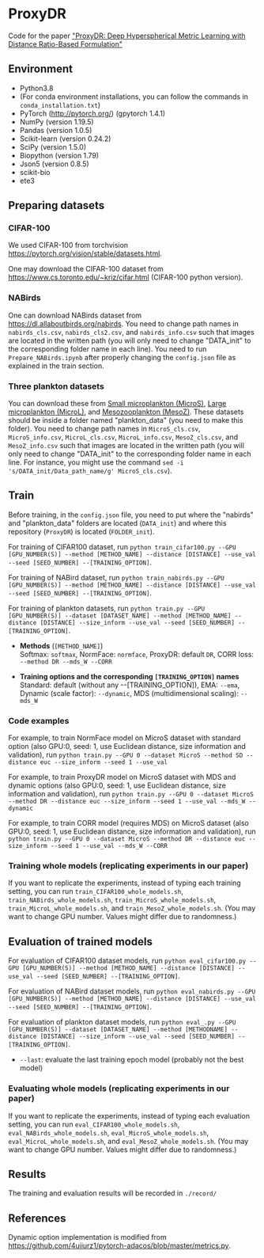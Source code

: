 # ProxyDR
Code for the paper ["ProxyDR: Deep Hyperspherical Metric Learning with Distance Ratio-Based Formulation"](https://arxiv.org/abs/2301.11065)

## Environment
 - Python3.8
 - (For conda environment installations, you can follow the commands in `conda_installation.txt`)
 - PyTorch (http://pytorch.org/) (gpytorch 1.4.1)
 - NumPy (version 1.19.5)
 - Pandas (version 1.0.5)
 - Scikit-learn (version 0.24.2)
 - SciPy (version 1.5.0)
 - Biopython (version 1.79)
 - Json5 (version 0.8.5)
 - scikit-bio
 - ete3

## Preparing datasets
### CIFAR-100
We used CIFAR-100 from torchvision https://pytorch.org/vision/stable/datasets.html.

One may download the CIFAR-100 dataset from https://www.cs.toronto.edu/~kriz/cifar.html (CIFAR-100 python version). 

### NABirds
One can download NABirds dataset from https://dl.allaboutbirds.org/nabirds. You need to change path names in `nabirds_cls.csv`, `nabirds_cls2.csv`, and `nabirds_info.csv` such that images are located in the written path (you will only need to change "DATA_init" to the corresponding folder name in each line).
You need to run `Prepare_NABirds.ipynb` after properly changing the `config.json` file as explained in the train section.

### Three plankton datasets
You can download these from [Small microplankton (MicroS)](https://doi.org/10.21335/NMDC-2102309336), [Large microplankton (MicroL)](https://doi.org/10.21335/NMDC-573815973), and [Mesozooplankton (MesoZ)](https://doi.org/10.21335/NMDC-1805578916). These datasets should be inside a folder named "plankton_data" (you need to make this folder). You need to change path names in `MicroS_cls.csv`, `MicroS_info.csv`, `MicroL_cls.csv`, `MicroL_info.csv`, `MesoZ_cls.csv`, and `MesoZ_info.csv` such that images are located in the written path (you will only need to change "DATA_init" to the corresponding folder name in each line. For instance, you might use the command `sed -i 's/DATA_init/Data_path_name/g' MicroS_cls.csv`).




## Train
Before training, in the `config.json` file, you need to put where the "nabirds" and "plankton_data" folders are located (`DATA_init`) and where this repository (`ProxyDR`) is located (`FOLDER_init`).

For training of CIFAR100 dataset, run `python train_cifar100.py --GPU [GPU_NUMBER(S)] --method [METHOD_NAME] --distance [DISTANCE] --use_val --seed [SEED_NUMBER] --[TRAINING_OPTION]`.

For training of NABird dataset, run `python train_nabirds.py --GPU [GPU_NUMBER(S)] --method [METHOD_NAME] --distance [DISTANCE] --use_val --seed [SEED_NUMBER] --[TRAINING_OPTION]`.

For training of plankton datasets, run `python train.py --GPU [GPU_NUMBER(S)] --dataset [DATASET_NAME] --method [METHOD_NAME] --distance [DISTANCE] --size_inform --use_val --seed [SEED_NUMBER] --[TRAINING_OPTION]`.

 - **Methods** (`[METHOD_NAME]`)<br>
 Softmax: `softmax`, NormFace: `normface`, ProxyDR: default `DR`, CORR loss: `--method DR --mds_W --CORR`

 - **Training options and the corresponding `[TRAINING_OPTION]` names** <br>
 Standard: default (without any --[TRAINING_OPTION]), EMA: `--ema`, Dynamic (scale factor): `--dynamic`, MDS (multidimensional scaling): `--mds_W`

### Code examples
For example, to train NormFace model on MicroS dataset with standard option (also GPU:0, seed: 1, use Euclidean distance, size information and validation), run `python train.py --GPU 0 --dataset MicroS --method SD --distance euc --size_inform --seed 1 --use_val`

For example, to train ProxyDR model on MicroS dataset with MDS and dynamic options (also GPU:0, seed: 1, use Euclidean distance, size information and validation), run `python train.py --GPU 0 --dataset MicroS --method DR --distance euc --size_inform --seed 1 --use_val --mds_W --dynamic`

For example, to train CORR model (requires MDS) on MicroS dataset  (also GPU:0, seed: 1, use Euclidean distance, size information and validation), run `python train.py --GPU 0 --dataset MicroS --method DR --distance euc --size_inform --seed 1 --use_val --mds_W --CORR`

### Training whole models (replicating experiments in our paper)
If you want to replicate the experiments, instead of typing each training setting, you can run `train_CIFAR100_whole_models.sh`, `train_NABirds_whole_models.sh`, `train_MicroS_whole_models.sh`, `train_MicroL_whole_models.sh`, and `train_MesoZ_whole_models.sh`. (You may want to change GPU number. Values might differ due to randomness.)

## Evaluation of trained models
For evaluation of CIFAR100 dataset models, run `python eval_cifar100.py --GPU [GPU_NUMBER(S)] --method [METHOD_NAME] --distance [DISTANCE] --use_val --seed [SEED_NUMBER] --[TRAINING_OPTION]`.

For evaluation of NABird dataset models, run `python eval_nabirds.py --GPU [GPU_NUMBER(S)] --method [METHOD_NAME] --distance [DISTANCE] --use_val --seed [SEED_NUMBER] --[TRAINING_OPTION]`.

For evaluation of plankton dataset models, run `python eval_.py --GPU [GPU_NUMBER(S)] --dataset [DATASET_NAME] --method [METHODNAME] --distance [DISTANCE] --size_inform --use_val --seed [SEED_NUMBER] --[TRAINING_OPTION]`.

 - `--last`: evaluate the last training epoch model (probably not the best model)

### Evaluating whole models (replicating experiments in our paper)
If you want to replicate the experiments, instead of typing each evaluation setting, you can run `eval_CIFAR100_whole_models.sh`, `eval_NABirds_whole_models.sh`, `eval_MicroS_whole_models.sh`, `eval_MicroL_whole_models.sh`, and `eval_MesoZ_whole_models.sh`. (You may want to change GPU number. Values might differ due to randomness.)

## Results
The training and evaluation results will be recorded in `./record/`

## References 
Dynamic option implementation is modified from https://github.com/4uiiurz1/pytorch-adacos/blob/master/metrics.py.


